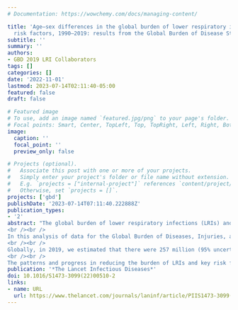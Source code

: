 ```yaml
---
# Documentation: https://wowchemy.com/docs/managing-content/

title: 'Age–sex differences in the global burden of lower respiratory infections and
  risk factors, 1990–2019: results from the Global Burden of Disease Study 2019'
subtitle: ''
summary: ''
authors:
- GBD 2019 LRI Collaborators
tags: []
categories: []
date: '2022-11-01'
lastmod: 2023-07-14T02:11:40-05:00
featured: false
draft: false

# Featured image
# To use, add an image named `featured.jpg/png` to your page's folder.
# Focal points: Smart, Center, TopLeft, Top, TopRight, Left, Right, BottomLeft, Bottom, BottomRight.
image:
  caption: ''
  focal_point: ''
  preview_only: false

# Projects (optional).
#   Associate this post with one or more of your projects.
#   Simply enter your project's folder or file name without extension.
#   E.g. `projects = ["internal-project"]` references `content/project/deep-learning/index.md`.
#   Otherwise, set `projects = []`.
projects: ['gbd']
publishDate: '2023-07-14T07:11:40.222888Z'
publication_types:
- '2'
abstract: "The global burden of lower respiratory infections (LRIs) and corresponding risk factors in children older than 5 years and adults has not been studied as comprehensively as it has been in children younger than 5 years. We assessed the burden and trends of LRIs and risk factors across all age groups by sex, for 204 countries and territories.
<br /><br />
In this analysis of data for the Global Burden of Diseases, Injuries, and Risk Factors Study (GBD) 2019, we used clinician-diagnosed pneumonia or bronchiolitis as our case definition for LRIs. We included International Classification of Diseases 9th edition codes 079.6, 466–469, 470.0, 480–482.8, 483.0–483.9, 484.1–484.2, 484.6–484.7, and 487–489 and International Classification of Diseases 10th edition codes A48.1, A70, B97.4–B97.6, J09–J15.8, J16–J16.9, J20–J21.9, J91.0, P23.0–P23.4, and U04–U04.9. We used the Cause of Death Ensemble modelling strategy to analyse 23 109 site-years of vital registration data, 825 site-years of sample vital registration data, 1766 site-years of verbal autopsy data, and 681 site-years of mortality surveillance data. We used DisMod-MR 2.1, a Bayesian meta-regression tool, to analyse age–sex-specific incidence and prevalence data identified via systematic reviews of the literature, population-based survey data, and claims and inpatient data. Additionally, we estimated age–sex-specific LRI mortality that is attributable to the independent effects of 14 risk factors.
<br /><br />
Globally, in 2019, we estimated that there were 257 million (95% uncertainty interval [UI] 240–275) LRI incident episodes in males and 232 million (217–248) in females. In the same year, LRIs accounted for 1·30 million (95% UI 1·18–1·42) male deaths and 1·20 million (1·07–1·33) female deaths. Age-standardised incidence and mortality rates were 1·17 times (95% UI 1·16–1·18) and 1·31 times (95% UI 1·23–1·41) greater in males than in females in 2019. Between 1990 and 2019, LRI incidence and mortality rates declined at different rates across age groups and an increase in LRI episodes and deaths was estimated among all adult age groups, with males aged 70 years and older having the highest increase in LRI episodes (126·0% [95% UI 121·4–131·1]) and deaths (100·0% [83·4–115·9]). During the same period, LRI episodes and deaths in children younger than 15 years were estimated to have decreased, and the greatest decline was observed for LRI deaths in males younger than 5 years (–70·7% [–77·2 to –61·8]). The leading risk factors for LRI mortality varied across age groups and sex. More than half of global LRI deaths in children younger than 5 years were attributable to child wasting (population attributable fraction [PAF] 53·0% [95% UI 37·7–61·8] in males and 56·4% [40·7–65·1] in females), and more than a quarter of LRI deaths among those aged 5–14 years were attributable to household air pollution (PAF 26·0% [95% UI 16·6–35·5] for males and PAF 25·8% [16·3–35·4] for females). PAFs of male LRI deaths attributed to smoking were 20·4% (95% UI 15·4–25·2) in those aged 15–49 years, 30·5% (24·1–36·9) in those aged 50–69 years, and 21·9% (16·8–27·3) in those aged 70 years and older. PAFs of female LRI deaths attributed to household air pollution were 21·1% (95% UI 14·5–27·9) in those aged 15–49 years and 18·2% (12·5–24·5) in those aged 50–69 years. For females aged 70 years and older, the leading risk factor, ambient particulate matter, was responsible for 11·7% (95% UI 8·2–15·8) of LRI deaths.
<br /><br />
The patterns and progress in reducing the burden of LRIs and key risk factors for mortality varied across age groups and sexes. The progress seen in children younger than 5 years was clearly a result of targeted interventions, such as vaccination and reduction of exposure to risk factors. Similar interventions for other age groups could contribute to the achievement of multiple Sustainable Development Goals targets, including promoting wellbeing at all ages and reducing health inequalities. Interventions, including addressing risk factors such as child wasting, smoking, ambient particulate matter pollution, and household air pollution, would prevent deaths and reduce health disparities."
publication: '*The Lancet Infectious Diseases*'
doi: 10.1016/S1473-3099(22)00510-2
links:
- name: URL
  url: https://www.thelancet.com/journals/laninf/article/PIIS1473-3099(22)00510-2/fulltext
---
```

